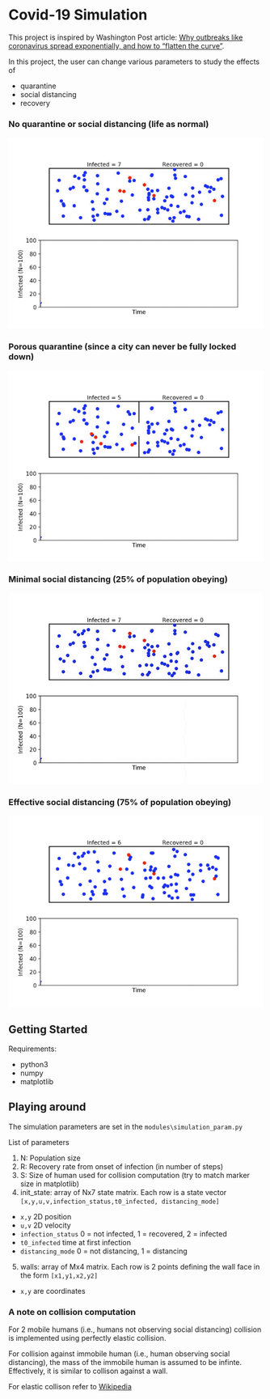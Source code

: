# Covid-19 Simulation

This project is inspired by Washington Post article: [Why outbreaks like coronavirus spread exponentially, and how to “flatten the curve”](https://www.washingtonpost.com/graphics/2020/world/corona-simulator/?itid=hp_no-name_hp-in-the-news%3Apage%2Fin-the-news). 

In this project, the user can change various parameters to study the effects of 
* quarantine 
* social distancing
* recovery

### No quarantine or social distancing (life as normal)
![Scenario 1](doc/sim_1.gif)

### Porous quarantine (since a city can never be fully locked down)
![Scenario 2](doc/Sim_2.gif)

### Minimal social distancing (25% of population obeying)
![Scenario 3](doc/sim_3.gif)

### Effective social distancing (75% of population obeying)
![Scenario 4](doc/sim_4.gif)

## Getting Started

Requirements:
* python3
* numpy
* matplotlib


## Playing around
The simulation parameters are set in the `modules\simulation_param.py`

List of parameters
1) N: Population size
2) R: Recovery rate from onset of infection (in number of steps)
3) S: Size of human used for collision computation (try to match marker size in matplotlib)
4) init_state: array of Nx7 state matrix. Each row is a state vector `[x,y,u,v,infection_status,t0_infected, distancing_mode]`
  * `x,y` 2D position
  * `u,v` 2D velocity
  * `infection_status` 0 = not infected, 1 = recovered, 2 = infected
  * `t0_infected` time at first infection
  * `distancing_mode` 0 = not distancing, 1 = distancing
5) walls: array of Mx4 matrix. Each row is 2 points defining the wall face in the form `[x1,y1,x2,y2]`
  * `x,y` are coordinates
  
 ### A note on collision computation
For 2 mobile humans (i.e., humans not observing social distancing) collision is implemented using perfectly elastic collision.

For collision against immobile human (i.e., human observing social distancing), the mass of the immobile human is assumed to be infinte. Effectively, it is similar to collison against a wall.

For elastic collison refer to [Wikipedia](https://en.wikipedia.org/wiki/Elastic_collision)
